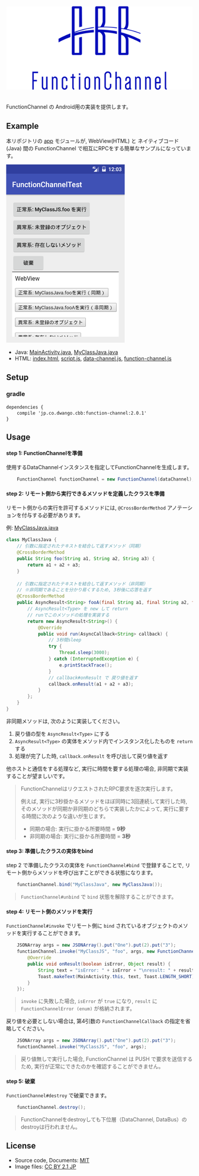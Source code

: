 # <p align="center"><img src="title.png"/></p>
FunctionChannel の Android用の実装を提供します。

## Example 
本リポジトリの [app](app) モジュールが, WebView(HTML) と ネイティブコード(Java) 間の FunctionChannel で相互にRPCをする簡単なサンプルになっています。

![screen-shot](screen-shot.png)

- Java: [MainActivity.java](app/src/main/java/jp/co/dwango/cbb/fc/test/MainActivity.java), [MyClassJava.java](app/src/main/java/jp/co/dwango/cbb/fc/test/MyClassJava.java)
- HTML: [index.html](app/src/main/assets/html/index.html), [script.js](app/src/main/assets/html/script.js), [data-channel.js](app/src/main/assets/html/data-channel.js), [function-channel.js](app/src/main/assets/html/function-channel.js)

## Setup 
### gradle
```
dependencies {
	compile 'jp.co.dwango.cbb:function-channel:2.0.1'
}
```

## Usage
#### step 1: FunctionChannelを準備
使用するDataChannelインスタンスを指定してFunctionChannelを生成します。

```java
	FunctionChannel functionChannel = new FunctionChannel(dataChannel);
```

#### step 2: リモート側から実行できるメソッドを定義したクラスを準備
リモート側からの実行を許可するメソッドには, `@CrossBorderMethod` アノテーションを付与する必要があります。

例: [MyClassJava.java](app/src/main/java/jp/co/dwango/cbb/fc/test/MyClassJava.java)

```java
class MyClassJava {
	// 引数に指定されたテキストを結合して返すメソッド（同期）
	@CrossBorderMethod
	public String foo(String a1, String a2, String a3) {
		return a1 + a2 + a3;
	}

	// 引数に指定されたテキストを結合して返すメソッド（非同期）
	// ※非同期であることを分かり易くするため, 3秒後に応答を返す
	@CrossBorderMethod
	public AsyncResult<String> fooA(final String a1, final String a2, final String a3) {
		// AsyncResult<Type> を new して return
		// runでこのメソッドの処理を実装する
		return new AsyncResult<String>() {
			@Override
			public void run(AsyncCallback<String> callback) {
				// 3秒間sleep
				try {
					Thread.sleep(3000);
				} catch (InterruptedException e) {
					e.printStackTrace();
				}
				// callback#onResult で 戻り値を返す
				callback.onResult(a1 + a2 + a3);
			}
		};
	}
}
```

非同期メソッドは, 次のように実装してください。

1. 戻り値の型を `AsyncResult<Type>` にする
2. `AsyncResult<Type>` の実体をメソッド内でインスタンス化したものを `return` する
3. 処理が完了した時, `callback.onResult` を呼び出して戻り値を返す

他ホストと通信をする処理など, 実行に時間を要する処理の場合, 非同期で実装することが望ましいです。

> FunctionChannelはリクエストされたRPC要求を逐次実行します。
>
> 例えば, 実行に3秒掛かるメソッドをほぼ同時に3回連続して実行した時, そのメソッドが同期か非同期のどちらで実装したかによって, 実行に要する時間に次のような違いが生じます。
> - 同期の場合: 実行に掛かる所要時間 =  __9秒__
> - 非同期の場合: 実行に掛かる所要時間 = __3秒__

#### step 3: 準備したクラスの実体をbind
step 2 で準備したクラスの実体を `FunctionChannel#bind` で登録することで, リモート側からメソッドを呼び出すことができる状態になります。

```java
	functionChannel.bind("MyClassJava", new MyClassJava());
```

> `FunctionChannel#unbind` で `bind` 状態を解除することができます。

#### step 4: リモート側のメソッドを実行
`FunctionChannel#invoke` でリモート側に `bind` されているオブジェクトのメソッドを実行することができます。

```java
	JSONArray args = new JSONArray().put("One").put(2).put("3");
	functionChannel.invoke("MyClassJS", "foo", args, new FunctionChannelCallback() {
		@Override
		public void onResult(boolean isError, Object result) {
			String text = "isError: " + isError + "\nresult: " + result;
			Toast.makeText(MainActivity.this, text, Toast.LENGTH_SHORT).show();
		}
	});
```

> `invoke` に失敗した場合, `isError` が `true` になり, `result` に `FunctionChannelError (enum)` が格納されます。

戻り値を必要としない場合は, 第4引数の `FunctionChannelCallback` の指定を省略してください。

```java
	JSONArray args = new JSONArray().put("One").put(2).put("3");
	functionChannel.invoke("MyClassJS", "foo", args);
```

> 戻り値無しで実行した場合, FunctionChannel は PUSH で要求を送信するため, 実行が正常にできたのかを確認することができません。

#### step 5: 破棄
`FunctionChannel#destroy` で破棄できます。

```java
	functionChannel.destroy();
```

> FunctionChannelをdestroyしても下位層（DataChannel, DataBus）のdestroyは行われません。

## License
- Source code, Documents: [MIT](LICENSE)
- Image files: [CC BY 2.1 JP](https://creativecommons.org/licenses/by/2.1/jp/)
